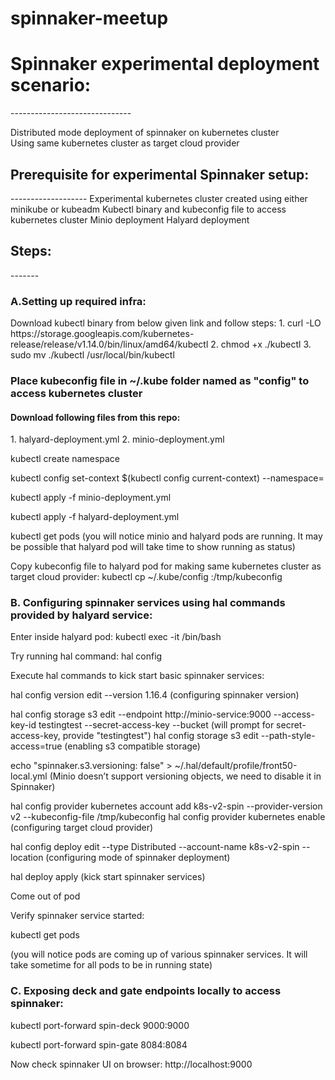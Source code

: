 <h1> spinnaker-meetup </h1>
<h1> Spinnaker experimental deployment scenario: </h1>
------------------------------
<p> Distributed mode deployment of spinnaker on kubernetes cluster <br>
Using same kubernetes cluster as target cloud provider</p>

<h2>Prerequisite for experimental Spinnaker setup: </h2>
-------------------
Experimental kubernetes cluster created using either minikube or kubeadm
Kubectl binary and kubeconfig file to access kubernetes cluster
Minio deployment
Halyard deployment 

<h2>Steps:</h2>
-------
<h3> A.Setting up required infra:</h3>
Download kubectl binary from below given link and follow steps:</h4>
1. curl -LO https://storage.googleapis.com/kubernetes-release/release/v1.14.0/bin/linux/amd64/kubectl
2. chmod +x ./kubectl
3. sudo mv ./kubectl /usr/local/bin/kubectl

<h3> Place kubeconfig file in ~/.kube folder named as "config" to access kubernetes cluster</h3>

<h4> Download following files from this repo: </h4>
1. halyard-deployment.yml
2. minio-deployment.yml

kubectl create namespace <spinnaker-namespace>

kubectl config set-context $(kubectl config current-context) --namespace=<spinnaker-namespace>

kubectl apply -f minio-deployment.yml

kubectl apply -f halyard-deployment.yml

kubectl get pods
(you will notice minio and halyard pods are running. It may be possible that halyard pod will take time to show running as status)

Copy kubeconfig file to halyard pod for making same kubernetes cluster as target cloud provider:
kubectl cp ~/.kube/config <halyard-pod-name>:/tmp/kubeconfig

<h3>  B. Configuring spinnaker services using hal commands provided by halyard service: </h3>

Enter inside halyard pod:
kubectl exec -it <halyard-pod-name> /bin/bash

Try running hal command:
hal config 

Execute hal commands to kick start basic spinnaker services:

hal config version edit --version 1.16.4
(configuring spinnaker version)

hal config storage s3 edit --endpoint http://minio-service:9000 --access-key-id testingtest --secret-access-key --bucket <bucket-name> 
(will prompt for secret-access-key, provide "testingtest")
hal config storage s3 edit --path-style-access=true
(enabling s3 compatible storage)

echo "spinnaker.s3.versioning: false" > ~/.hal/default/profile/front50-local.yml
(Minio doesn’t support versioning objects, we need to disable it in Spinnaker)

hal config provider kubernetes account add k8s-v2-spin --provider-version v2  --kubeconfig-file /tmp/kubeconfig
hal config provider kubernetes enable
(configuring target cloud provider)


hal config deploy edit --type Distributed --account-name k8s-v2-spin --location <spinnaker-namespace>
(configuring mode of spinnaker deployment)

hal deploy apply
(kick start spinnaker services)

Come out of pod

Verify spinnaker service started:

kubectl get pods

(you will notice pods are coming up of various spinnaker services. It will take sometime for all pods to be in running state)

<h3> C. Exposing deck and gate endpoints locally to access spinnaker: </h3>

kubectl port-forward spin-deck 9000:9000

kubectl port-forward spin-gate 8084:8084

Now check spinnaker UI on browser:
http://localhost:9000
